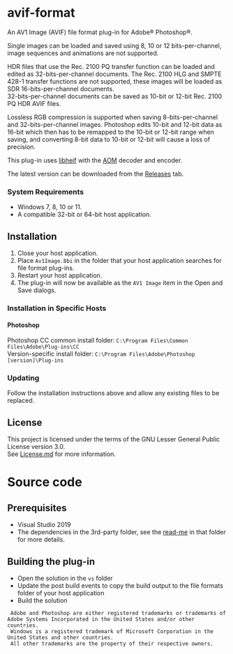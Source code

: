 # avif-format

An AV1 Image (AVIF) file format plug-in for Adobe® Photoshop®.

Single images can be loaded and saved using 8, 10 or 12 bits-per-channel, image sequences and animations are not supported.

HDR files that use the Rec. 2100 PQ transfer function can be loaded and edited as 32-bits-per-channel documents.
The Rec. 2100 HLG and SMPTE 428-1 transfer functions are not supported, these images will be loaded as SDR 16-bits-per-channel documents.   
32-bits-per-channel documents can be saved as 10-bit or 12-bit Rec. 2100 PQ HDR AVIF files.

Lossless RGB compression is supported when saving 8-bits-per-channel and 32-bits-per-channel images.
Photoshop edits 10-bit and 12-bit data as 16-bit which then has to be remapped to the 10-bit or 12-bit range when saving, and converting
8-bit data to 10-bit or 12-bit will cause a loss of precision.

This plug-in uses [libheif](https://github.com/strukturag/libheif) with the [AOM](https://aomedia.googlesource.com/aom/) decoder and encoder.

The latest version can be downloaded from the [Releases](https://github.com/0xC0000054/avif-format/releases) tab.

### System Requirements

* Windows 7, 8, 10 or 11.
* A compatible 32-bit or 64-bit host application.

## Installation

1. Close your host application.
2. Place `Av1Image.8bi` in the folder that your host application searches for file format plug-ins.
3. Restart your host application.
4. The plug-in will now be available as the `AV1 Image` item in the Open and Save dialogs.

### Installation in Specific Hosts

#### Photoshop

Photoshop CC common install folder: `C:\Program Files\Common Files\Adobe\Plug-ins\CC`   
Version-specific install folder: `C:\Program Files\Adobe\Photoshop [version]\Plug-ins`

### Updating

Follow the installation instructions above and allow any existing files to be replaced.

## License

This project is licensed under the terms of the GNU Lesser General Public License version 3.0.   
See [License.md](License.md) for more information.

# Source code

## Prerequisites

* Visual Studio 2019
* The dependencies in the 3rd-party folder, see the [read-me](3rd-party/README.md) in that folder for more details.

## Building the plug-in

* Open the solution in the `vs` folder
* Update the post build events to copy the build output to the file formats folder of your host application
* Build the solution

```
 Adobe and Photoshop are either registered trademarks or trademarks of Adobe Systems Incorporated in the United States and/or other countries.
 Windows is a registered trademark of Microsoft Corporation in the United States and other countries.   
 All other trademarks are the property of their respective owners.
```